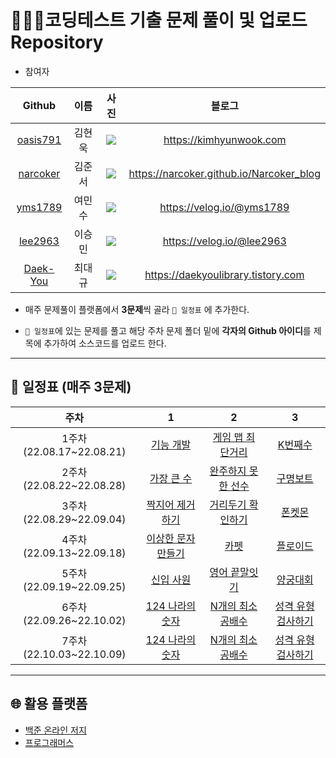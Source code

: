 # 👨🏻‍💻코딩테스트 기출 문제 풀이 및 업로드 Repository

- 참여자

|Github|이름|사진|블로그|
|:-:|:-:|:-:|:-:|
|[oasis791](https://github.com/oasis791)|김현욱|<img src="https://i.ibb.co/rdXCP5K/oasis791.png">|https://kimhyunwook.com|
|[narcoker](https://github.com/narcoker)|김준서|<img src="https://i.ibb.co/RYSBWPr/narcoker.png">|https://narcoker.github.io/Narcoker_blog|
|[yms1789](https://github.com/yms1789)|여민수|<img src="https://i.ibb.co/52gmkmr/yms1789.png">|https://velog.io/@yms1789|
|[lee2963](https://github.com/lee2963)|이승민|<img src="https://i.ibb.co/qMFWhSQ/lee2963.png">|https://velog.io/@lee2963|
|[Daek-You](https://github.com/Daek-You)|최대규|<img src="https://i.ibb.co/3htpC1r/Kakao-Talk-Photo-2022-09-13-17-27-02.jpg">|https://daekyoulibrary.tistory.com|

* 매주 문제풀이 플랫폼에서 **3문제**씩 골라 `📅 일정표` 에 추가한다.

* `📅 일정표`에 있는 문제를 풀고 해당 주차 문제 폴더 밑에 **각자의 Github 아이디**를 제목에 추가하여 소스코드를 업로드 한다.

------
## 📅 일정표 (매주 3문제)

|주차|1|2|3|
|:-:|:-:|:-:|:-:|
|1주차(22.08.17~22.08.21)|[기능 개발](https://school.programmers.co.kr/learn/courses/30/lessons/42586)|[게임 맵 최단거리](https://school.programmers.co.kr/learn/courses/30/lessons/1844)|[K번째수](https://school.programmers.co.kr/learn/courses/30/lessons/42748)|
|2주차(22.08.22~22.08.28)|[가장 큰 수](https://school.programmers.co.kr/learn/courses/30/lessons/42746)|[완주하지 못한 선수](https://school.programmers.co.kr/learn/courses/30/lessons/42576)|[구명보트](https://school.programmers.co.kr/learn/courses/30/lessons/42885)|
|3주차(22.08.29~22.09.04)|[짝지어 제거하기](https://school.programmers.co.kr/learn/courses/30/lessons/12973)|[거리두기 확인하기](https://school.programmers.co.kr/learn/courses/30/lessons/81302)|[폰켓몬](https://school.programmers.co.kr/learn/courses/30/lessons/1845)|
|4주차(22.09.13~22.09.18)|[이상한 문자 만들기](https://school.programmers.co.kr/learn/courses/30/lessons/12930)|[카펫](https://school.programmers.co.kr/learn/courses/30/lessons/42842)|[플로이드](https://www.acmicpc.net/problem/11404)|
|5주차(22.09.19~22.09.25)|[신입 사원](https://www.acmicpc.net/problem/1946)|[영어 끝말잇기](https://school.programmers.co.kr/learn/courses/30/lessons/12981)|[양궁대회](https://school.programmers.co.kr/learn/courses/30/lessons/92342)|
|6주차(22.09.26~22.10.02)|[124 나라의 숫자](https://school.programmers.co.kr/learn/courses/30/lessons/12899)|[N개의 최소공배수](https://school.programmers.co.kr/learn/courses/30/lessons/12953)|[성격 유형 검사하기](https://school.programmers.co.kr/learn/courses/30/lessons/118666)|
|7주차(22.10.03~22.10.09)|[124 나라의 숫자](https://school.programmers.co.kr/learn/courses/30/lessons/12899)|[N개의 최소공배수](https://school.programmers.co.kr/learn/courses/30/lessons/12953)|[성격 유형 검사하기](https://school.programmers.co.kr/learn/courses/30/lessons/118666)|

---
## 🌐 활용 플랫폼
- [백준 온라인 저지](https://acmicpc.net)
- [프로그래머스](https://programmers.co.kr)
